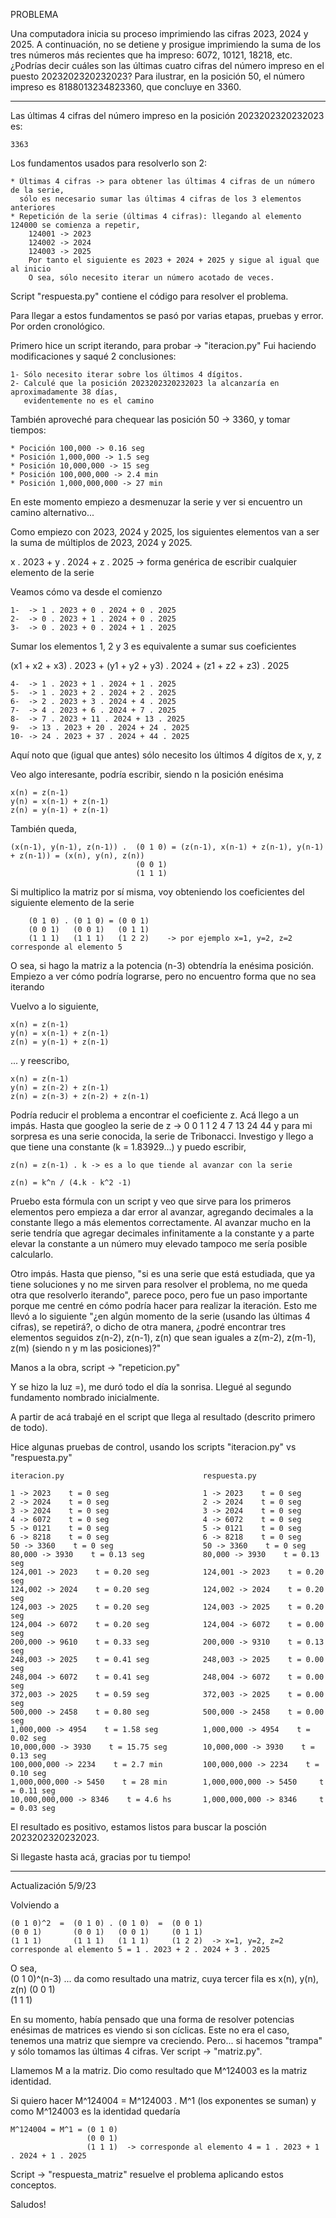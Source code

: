 PROBLEMA

Una computadora inicia su proceso imprimiendo las cifras 2023, 2024 y 2025. 
A continuación, no se detiene y prosigue imprimiendo la suma de los tres 
números más recientes que ha impreso: 6072, 10121, 18218, etc. ¿Podrías 
decir cuáles son las últimas cuatro cifras del número impreso en el puesto 
2023202320232023? Para ilustrar, en la posición 50, el número impreso es 
8188013234823360, que concluye en 3360.

--------------------------------------------------------------------------------------------------

Las últimas 4 cifras del número impreso en la posición 2023202320232023 es:

    3363

Los fundamentos usados para resolverlo son 2:

    * Últimas 4 cifras -> para obtener las últimas 4 cifras de un número de la serie, 
      sólo es necesario sumar las últimas 4 cifras de los 3 elementos anteriores
    * Repetición de la serie (últimas 4 cifras): llegando al elemento 124000 se comienza a repetir,
        124001 -> 2023
        124002 -> 2024
        124003 -> 2025
        Por tanto el siguiente es 2023 + 2024 + 2025 y sigue al igual que al inicio
        O sea, sólo necesito iterar un número acotado de veces.

Script "respuesta.py" contiene el código para resolver el problema.

Para llegar a estos fundamentos se pasó por varias etapas, pruebas y error. 
Por orden cronológico.

Primero hice un script iterando, para probar -> "iteracion.py"
Fui haciendo modificaciones y saqué 2 conclusiones:

    1- Sólo necesito iterar sobre los últimos 4 dígitos.
    2- Calculé que la posición 2023202320232023 la alcanzaría en aproximadamente 38 días, 
       evidentemente no es el camino
    
También aproveché para chequear las posición 50 -> 3360, y tomar tiempos:

    * Pocición 100,000 -> 0.16 seg
    * Posición 1,000,000 -> 1.5 seg
    * Posición 10,000,000 -> 15 seg
    * Posición 100,000,000 -> 2.4 min
    * Posición 1,000,000,000 -> 27 min

En este momento empiezo a desmenuzar la serie y ver si encuentro un camino alternativo... 

Como empiezo con 2023, 2024 y 2025, los siguientes elementos van a ser la suma de múltiplos de 2023, 2024 y 2025.

x . 2023 + y . 2024 + z . 2025 -> forma genérica de escribir cualquier elemento de la serie

Veamos cómo va desde el comienzo

    1-  -> 1 . 2023 + 0 . 2024 + 0 . 2025
    2-  -> 0 . 2023 + 1 . 2024 + 0 . 2025
    3-  -> 0 . 2023 + 0 . 2024 + 1 . 2025

Sumar los elementos 1, 2 y 3 es equivalente a sumar sus coeficientes 

(x1 + x2 + x3) . 2023 + (y1 + y2 + y3) . 2024 + (z1 + z2 + z3) . 2025

    4-  -> 1 . 2023 + 1 . 2024 + 1 . 2025
    5-  -> 1 . 2023 + 2 . 2024 + 2 . 2025
    6-  -> 2 . 2023 + 3 . 2024 + 4 . 2025
    7-  -> 4 . 2023 + 6 . 2024 + 7 . 2025
    8-  -> 7 . 2023 + 11 . 2024 + 13 . 2025
    9-  -> 13 . 2023 + 20 . 2024 + 24 . 2025
    10- -> 24 . 2023 + 37 . 2024 + 44 . 2025

Aquí noto que (igual que antes) sólo necesito los últimos 4 dígitos de x, y, z

Veo algo interesante, podría escribir, siendo n la posición enésima

    x(n) = z(n-1)
    y(n) = x(n-1) + z(n-1)
    z(n) = y(n-1) + z(n-1)

También queda,

    (x(n-1), y(n-1), z(n-1)) .  (0 1 0) = (z(n-1), x(n-1) + z(n-1), y(n-1) + z(n-1)) = (x(n), y(n), z(n))
                                (0 0 1) 
                                (1 1 1) 

Si multiplico la matriz por sí misma, voy obteniendo los coeficientes del siguiente elemento de la serie

        (0 1 0) . (0 1 0) = (0 0 1)  
        (0 0 1)   (0 0 1)   (0 1 1)
        (1 1 1)   (1 1 1)   (1 2 2)    -> por ejemplo x=1, y=2, z=2 corresponde al elemento 5
        
O sea, si hago la matriz a la potencia (n-3) obtendría la enésima posición.
Empiezo a ver cómo podría lograrse, pero no encuentro forma que no sea iterando

Vuelvo a lo siguiente,

    x(n) = z(n-1)
    y(n) = x(n-1) + z(n-1)
    z(n) = y(n-1) + z(n-1) 

... y reescribo,

    x(n) = z(n-1)
    y(n) = z(n-2) + z(n-1)
    z(n) = z(n-3) + z(n-2) + z(n-1)

Podría reducir el problema a encontrar el coeficiente z.
Acá llego a un impás.
Hasta que googleo la serie de z -> 0 0 1 1 2 4 7 13 24 44 y para mi sorpresa es una serie conocida, la serie de Tribonacci.
Investigo y llego a que tiene una constante (k = 1.83929...) y puedo escribir,

    z(n) = z(n-1) . k -> es a lo que tiende al avanzar con la serie

    z(n) = k^n / (4.k - k^2 -1) 

Pruebo esta fórmula con un script y veo que sirve para los primeros elementos pero empieza 
a dar error al avanzar, agregando decimales a la constante llego a más elementos correctamente. 
Al avanzar mucho en la serie tendría que agregar decimales infinitamente a la constante y a parte 
elevar la constante a un número muy elevado tampoco me sería posible calcularlo.

Otro impás. Hasta que pienso, "si es una serie que está estudiada, que ya tiene soluciones y no me 
sirven para resolver el problema, no me queda otra que resolverlo iterando", parece poco, pero fue un 
paso importante porque me centré en cómo podría hacer para realizar la iteración. Esto me llevó a lo 
siguiente "¿en algún momento de la serie (usando las últimas 4 cifras), se repetirá?, o dicho de otra 
manera, ¿podré encontrar tres elementos seguidos z(n-2), z(n-1), z(n) que sean iguales a z(m-2), 
z(m-1), z(m) (siendo n y m las posiciones)?"

Manos a la obra, script -> "repeticion.py"

Y se hizo la luz =), me duró todo el día la sonrisa.
Llegué al segundo fundamento nombrado inicialmente.

A partir de acá trabajé en el script que llega al resultado (descrito primero de todo).

Hice algunas pruebas de control, usando los scripts "iteracion.py" vs "respuesta.py"

    iteracion.py                               respuesta.py

    1 -> 2023    t = 0 seg                     1 -> 2023    t = 0 seg
    2 -> 2024    t = 0 seg                     2 -> 2024    t = 0 seg
    3 -> 2024    t = 0 seg                     3 -> 2024    t = 0 seg
    4 -> 6072    t = 0 seg                     4 -> 6072    t = 0 seg
    5 -> 0121    t = 0 seg                     5 -> 0121    t = 0 seg
    6 -> 8218    t = 0 seg                     6 -> 8218    t = 0 seg
    50 -> 3360    t = 0 seg                    50 -> 3360    t = 0 seg
    80,000 -> 3930    t = 0.13 seg             80,000 -> 3930    t = 0.13 seg
    124,001 -> 2023    t = 0.20 seg            124,001 -> 2023    t = 0.20 seg
    124,002 -> 2024    t = 0.20 seg            124,002 -> 2024    t = 0.20 seg
    124,003 -> 2025    t = 0.20 seg            124,003 -> 2025    t = 0.20 seg
    124,004 -> 6072    t = 0.20 seg            124,004 -> 6072    t = 0.00 seg
    200,000 -> 9610    t = 0.33 seg            200,000 -> 9310    t = 0.13 seg
    248,003 -> 2025    t = 0.41 seg            248,003 -> 2025    t = 0.00 seg
    248,004 -> 6072    t = 0.41 seg            248,004 -> 6072    t = 0.00 seg
    372,003 -> 2025    t = 0.59 seg            372,003 -> 2025    t = 0.00 seg
    500,000 -> 2458    t = 0.80 seg            500,000 -> 2458    t = 0.00 seg
    1,000,000 -> 4954    t = 1.58 seg          1,000,000 -> 4954    t = 0.02 seg
    10,000,000 -> 3930    t = 15.75 seg        10,000,000 -> 3930    t = 0.13 seg
    100,000,000 -> 2234    t = 2.7 min         100,000,000 -> 2234    t = 0.10 seg
    1,000,000,000 -> 5450    t = 28 min        1,000,000,000 -> 5450     t = 0.11 seg
    10,000,000,000 -> 8346    t = 4.6 hs       1,000,000,000 -> 8346     t = 0.03 seg

El resultado es positivo, estamos listos para buscar la posción 2023202320232023.

Si llegaste hasta acá, gracias por tu tiempo!

--------------------------------------------------------------------------------------------------

Actualización 5/9/23

Volviendo a 

    (0 1 0)^2  =  (0 1 0) . (0 1 0)  =  (0 0 1)  
    (0 0 1)       (0 0 1)   (0 0 1)     (0 1 1)
    (1 1 1)       (1 1 1)   (1 1 1)     (1 2 2)  -> x=1, y=2, z=2 corresponde al elemento 5 = 1 . 2023 + 2 . 2024 + 3 . 2025
    
O sea,  
        (0 1 0)^(n-3)  ... da como resultado una matriz, cuya tercer fila es x(n), y(n), z(n)
        (0 0 1)         
        (1 1 1)         

En su momento, había pensado que una forma de resolver potencias enésimas de matrices es viendo si son cíclicas.
Este no era el caso, tenemos una matriz que siempre va creciendo.
Pero... si hacemos "trampa" y sólo tomamos las últimas 4 cifras. Ver script -> "matriz.py".

Llamemos M a la matriz. Dio como resultado que M^124003 es la matriz identidad.

Si quiero hacer M^124004 = M^124003 . M^1 (los exponentes se suman) y como M^124003 es la identidad quedaría

    M^124004 = M^1 = (0 1 0) 
                     (0 0 1)
                     (1 1 1)  -> corresponde al elemento 4 = 1 . 2023 + 1 . 2024 + 1 . 2025

Script -> "respuesta_matriz" resuelve el problema aplicando estos conceptos.

Saludos!
